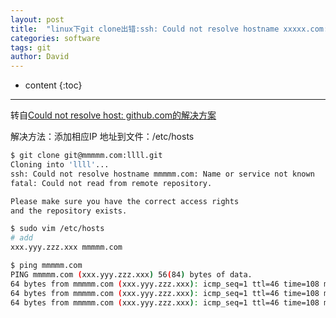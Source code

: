 ```yaml
---
layout: post
title:  "linux下git clone出错:ssh: Could not resolve hostname xxxxx.com: Name or service not known"
categories: software
tags: git
author: David
---
```


* content
{:toc}

---

转自[Could not resolve host: github.com的解决方案](https://blog.csdn.net/yjn18021006815/article/details/118568048)

解决方法：添加相应IP 地址到文件：/etc/hosts
```bash
$ git clone git@mmmmm.com:llll.git
Cloning into 'llll'...
ssh: Could not resolve hostname mmmmm.com: Name or service not known
fatal: Could not read from remote repository.

Please make sure you have the correct access rights
and the repository exists.

$ sudo vim /etc/hosts
# add 
xxx.yyy.zzz.xxx mmmmm.com

$ ping mmmmm.com
PING mmmmm.com (xxx.yyy.zzz.xxx) 56(84) bytes of data.
64 bytes from mmmmm.com (xxx.yyy.zzz.xxx): icmp_seq=1 ttl=46 time=108 ms
64 bytes from mmmmm.com (xxx.yyy.zzz.xxx): icmp_seq=1 ttl=46 time=108 ms
64 bytes from mmmmm.com (xxx.yyy.zzz.xxx): icmp_seq=1 ttl=46 time=108 ms

```
